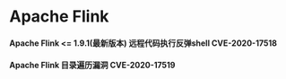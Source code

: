 #  Apache Flink 

#### Apache Flink <= 1.9.1(最新版本) 远程代码执行反弹shell CVE-2020-17518

#### Apache Flink 目录遍历漏洞 CVE-2020-17519

